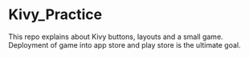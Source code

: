 # Kivy_Practice
 This repo explains about Kivy buttons, layouts and a small game.
 Deployment of game into app store and play store is the ultimate goal.
